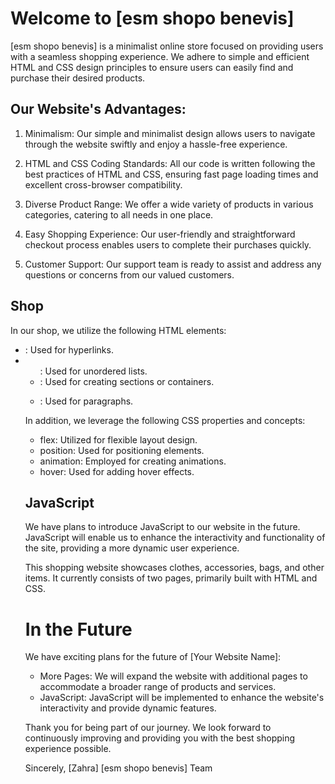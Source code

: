 # Welcome to [esm shopo benevis] 
 
[esm shopo benevis] is a minimalist online store focused on providing users with a seamless shopping experience. We adhere to simple and efficient HTML and CSS design principles to ensure users can easily find and purchase their desired products. 
 
## Our Website's Advantages: 
 
1. Minimalism: Our simple and minimalist design allows users to navigate through the website swiftly and enjoy a hassle-free experience. 
 
2. HTML and CSS Coding Standards: All our code is written following the best practices of HTML and CSS, ensuring fast page loading times and excellent cross-browser compatibility. 
 
3. Diverse Product Range: We offer a wide variety of products in various categories, catering to all needs in one place. 
 
4. Easy Shopping Experience: Our user-friendly and straightforward checkout process enables users to complete their purchases quickly. 
 
5. Customer Support: Our support team is ready to assist and address any questions or concerns from our valued customers. 
 
## Shop 
 
In our shop, we utilize the following HTML elements: 
- <a>: Used for hyperlinks. 
- <ul>: Used for unordered lists. 
- <div>: Used for creating sections or containers. 
- <p>: Used for paragraphs. 
 
In addition, we leverage the following CSS properties and concepts: 
- flex: Utilized for flexible layout design. 
- position: Used for positioning elements. 
- animation: Employed for creating animations. 
- hover: Used for adding hover effects. 
 
## JavaScript 
 
We have plans to introduce JavaScript to our website in the future. JavaScript will enable us to enhance the interactivity and functionality of the site, providing a more dynamic user experience. 
 
This shopping website showcases clothes, accessories, bags, and other items. It currently consists of two pages, primarily built with HTML and CSS. 
 
# In the Future 
 
We have exciting plans for the future of [Your Website Name]: 
- More Pages: We will expand the website with additional pages to accommodate a broader range of products and services. 
- JavaScript: JavaScript will be implemented to enhance the website's interactivity and provide dynamic features. 
 
Thank you for being part of our journey. We look forward to continuously improving and providing you with the best shopping experience possible. 
 
Sincerely, 
[Zahra] 
[esm shopo benevis] Team
